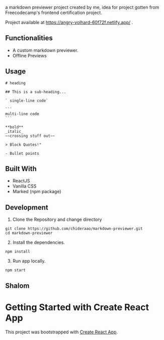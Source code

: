 a markdown previewer project created by me, idea for project gotten from Freecodecamp's frontend certification project.

Project available at https://angry-volhard-60f72f.netlify.app/ .

## Functionalities

- A custom markdown previewer.
- Offline Previews

## Usage

    # heading

    ## This is a sub-heading...

    ` single-line code`

    ```
    multi-line code
    ```

    **bold**
    _italic_
    ~~crossing stuff out~~

    > Block Quotes!"

    - Bullet points

## Built With

- ReactJS
- Vanilla CSS
- Marked (npm package)

## Development

1. Clone the Repository and change directory

```
git clone https://github.com/chideraao/markdown-previewer.git
cd markdown-previewer
```

2. Install the dependencies.

```
npm install
```

3. Run app locally.

```
npm start
```

## Shalom

# Getting Started with Create React App

This project was bootstrapped with [Create React App](https://github.com/facebook/create-react-app).
